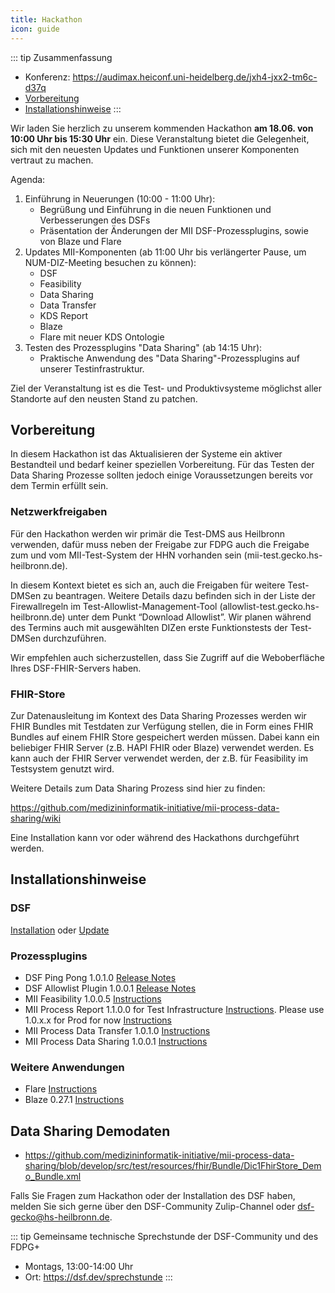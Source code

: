 ```yaml
---
title: Hackathon
icon: guide
---
```


<!--<meta http-equiv="refresh" content="0;url=https://audimax.heiconf.uni-heidelberg.de/jxh4-jxx2-tm6c-d37q">-->

::: tip Zusammenfassung
- Konferenz: https://audimax.heiconf.uni-heidelberg.de/jxh4-jxx2-tm6c-d37q
- [Vorbereitung](#vorbereitung)
- [Installationshinweise](#installationshinweise)
:::

Wir laden Sie herzlich zu unserem kommenden Hackathon **am 18.06. von 10:00 Uhr bis 15:30 Uhr** ein. Diese Veranstaltung bietet die Gelegenheit, sich mit den neuesten Updates und Funktionen unserer Komponenten vertraut zu machen.


Agenda:

1. Einführung in Neuerungen (10:00 - 11:00 Uhr):
   - Begrüßung und Einführung in die neuen Funktionen und Verbesserungen des DSFs
   - Präsentation der Änderungen der MII DSF-Prozessplugins, sowie von Blaze und Flare 
2. Updates MII-Komponenten (ab 11:00 Uhr bis verlängerter Pause, um NUM-DIZ-Meeting besuchen zu können):  
   - DSF
   - Feasibility
   - Data Sharing
   - Data Transfer
   - KDS Report
   - Blaze
   - Flare mit neuer KDS Ontologie
3. Testen des Prozessplugins "Data Sharing" (ab 14:15 Uhr):
   - Praktische Anwendung des "Data Sharing"-Prozessplugins auf unserer Testinfrastruktur.

Ziel der Veranstaltung ist es die Test- und Produktivsysteme möglichst aller Standorte auf den neusten Stand zu patchen.




## Vorbereitung
In diesem Hackathon ist das Aktualisieren der Systeme ein aktiver Bestandteil und bedarf keiner speziellen Vorbereitung. Für das Testen der Data Sharing Prozesse sollten jedoch einige Voraussetzungen bereits vor dem Termin erfüllt sein.

### Netzwerkfreigaben

Für den Hackathon werden wir primär die Test-DMS aus Heilbronn verwenden, dafür muss neben der Freigabe zur FDPG auch die Freigabe zum und vom MII-Test-System der HHN vorhanden sein (mii-test.gecko.hs-heilbronn.de).

In diesem Kontext bietet es sich an, auch die Freigaben für weitere Test-DMSen zu beantragen. Weitere Details dazu befinden sich in der Liste der Firewallregeln im Test-Allowlist-Management-Tool (allowlist-test.gecko.hs-heilbronn.de) unter dem Punkt “Download Allowlist”. Wir planen während des Termins auch mit ausgewählten DIZen erste Funktionstests der Test-DMSen durchzuführen.

Wir empfehlen auch sicherzustellen, dass Sie Zugriff auf die Weboberfläche Ihres DSF-FHIR-Servers haben.

### FHIR-Store

Zur Datenausleitung im Kontext des Data Sharing Prozesses werden wir FHIR Bundles mit Testdaten zur Verfügung stellen, die in Form eines FHIR Bundles auf einem FHIR Store gespeichert werden müssen. Dabei kann ein beliebiger FHIR Server (z.B. HAPI FHIR oder Blaze) verwendet werden. Es kann auch der FHIR Server verwendet werden, der z.B. für Feasibility im Testsystem genutzt wird.

Weitere Details zum Data Sharing Prozess sind hier zu finden:

https://github.com/medizininformatik-initiative/mii-process-data-sharing/wiki

Eine Installation kann vor oder während des Hackathons durchgeführt werden.

## Installationshinweise

### DSF
[Installation](https://dsf.dev/stable/maintain/install.html) oder [Update](https://dsf.dev/stable/maintain/upgrade-from-1.html)

### Prozessplugins
- DSF Ping Pong 1.0.1.0 [Release Notes](https://github.com/datasharingframework/dsf-process-ping-pong/releases/tag/v1.0.1.0)
- DSF Allowlist Plugin 1.0.0.1 [Release Notes](https://github.com/datasharingframework/dsf-process-allow-list/releases/tag/v1.0.0.1)
- MII Feasibility 1.0.0.5 [Instructions](https://github.com/medizininformatik-initiative/feasibility-deploy/wiki/DSF-Middleware-Setup)
- MII Process Report 1.1.0.0 for Test Infrastructure [Instructions](https://github.com/medizininformatik-initiative/mii-process-report/wiki/Process-Report-Deployment-v1.1.x.x). Please use 1.0.x.x for Prod for now [Instructions](https://github.com/medizininformatik-initiative/mii-process-report/wiki/Process-Report-Deployment-v1.0.x.x)
- MII Process Data Transfer 1.0.1.0 [Instructions](https://github.com/medizininformatik-initiative/mii-process-data-transfer/wiki/Process-Data-Transfer-Deployment-v1.0.x.x)
- MII Process Data Sharing 1.0.0.1 [Instructions](https://github.com/medizininformatik-initiative/mii-process-data-sharing/wiki/Process-Data-Sharing-Deployment-v1.0.x.x)

### Weitere Anwendungen
- Flare [Instructions](https://github.com/medizininformatik-initiative/flare)
- Blaze 0.27.1 [Instructions](https://github.com/samply/blaze/blob/master/docs/deployment/README.md)

## Data Sharing Demodaten
- https://github.com/medizininformatik-initiative/mii-process-data-sharing/blob/develop/src/test/resources/fhir/Bundle/Dic1FhirStore_Demo_Bundle.xml



Falls Sie Fragen zum Hackathon oder der Installation des DSF haben, melden Sie sich gerne über den DSF-Community Zulip-Channel oder dsf-gecko@hs-heilbronn.de. 

::: tip Gemeinsame technische Sprechstunde der DSF-Community und des FDPG+
- Montags, 13:00-14:00 Uhr
- Ort: https://dsf.dev/sprechstunde
:::
